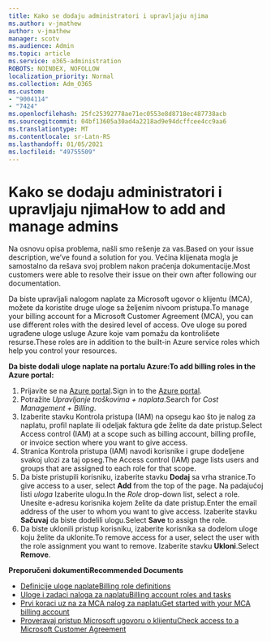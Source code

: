 ```yaml
---
title: Kako se dodaju administratori i upravljaju njima
ms.author: v-jmathew
author: v-jmathew
manager: scotv
ms.audience: Admin
ms.topic: article
ms.service: o365-administration
ROBOTS: NOINDEX, NOFOLLOW
localization_priority: Normal
ms.collection: Adm_O365
ms.custom:
- "9004114"
- "7424"
ms.openlocfilehash: 25fc25392778ae71ec0553e8d8718ec487738acb
ms.sourcegitcommit: 04bf13605a30ad4a2218ad9e94dcffcee4cc9aa6
ms.translationtype: MT
ms.contentlocale: sr-Latn-RS
ms.lasthandoff: 01/05/2021
ms.locfileid: "49755509"
---
```

# <a name="how-to-add-and-manage-admins"></a><span data-ttu-id="8d078-102">Kako se dodaju administratori i upravljaju njima</span><span class="sxs-lookup"><span data-stu-id="8d078-102">How to add and manage admins</span></span>

<span data-ttu-id="8d078-103">Na osnovu opisa problema, našli smo rešenje za vas.</span><span class="sxs-lookup"><span data-stu-id="8d078-103">Based on your issue description, we’ve found a solution for you.</span></span> <span data-ttu-id="8d078-104">Većina klijenata mogla je samostalno da rešava svoj problem nakon praćenja dokumentacije.</span><span class="sxs-lookup"><span data-stu-id="8d078-104">Most customers were able to resolve their issue on their own after following our documentation.</span></span>

<span data-ttu-id="8d078-105">Da biste upravljali nalogom naplate za Microsoft ugovor o klijentu (MCA), možete da koristite druge uloge sa željenim nivoom pristupa.</span><span class="sxs-lookup"><span data-stu-id="8d078-105">To manage your billing account for a Microsoft Customer Agreement (MCA), you can use different roles with the desired level of access.</span></span> <span data-ttu-id="8d078-106">Ove uloge su pored ugrađene uloge usluge Azure koje vam pomažu da kontrolišete resurse.</span><span class="sxs-lookup"><span data-stu-id="8d078-106">These roles are in addition to the built-in Azure service roles which help you control your resources.</span></span>

<span data-ttu-id="8d078-107">**Da biste dodali uloge naplate na portalu Azure:**</span><span class="sxs-lookup"><span data-stu-id="8d078-107">**To add billing roles in the Azure portal:**</span></span>

1. <span data-ttu-id="8d078-108">Prijavite se na [Azure portal](https://portal.azure.com/).</span><span class="sxs-lookup"><span data-stu-id="8d078-108">Sign in to the [Azure portal](https://portal.azure.com/).</span></span>
2. <span data-ttu-id="8d078-109">Potražite *Upravljanje troškovima + naplata*.</span><span class="sxs-lookup"><span data-stu-id="8d078-109">Search for *Cost Management + Billing*.</span></span>
3. <span data-ttu-id="8d078-110">Izaberite stavku Kontrola pristupa (IAM) na opsegu kao što je nalog za naplatu, profil naplate ili odeljak faktura gde želite da date pristup.</span><span class="sxs-lookup"><span data-stu-id="8d078-110">Select Access control (IAM) at a scope such as billing account, billing profile, or invoice section where you want to give access.</span></span>
4. <span data-ttu-id="8d078-111">Stranica Kontrola pristupa (IAM) navodi korisnike i grupe dodeljene svakoj ulozi za taj opseg.</span><span class="sxs-lookup"><span data-stu-id="8d078-111">The Access control (IAM) page lists users and groups that are assigned to each role for that scope.</span></span>
5. <span data-ttu-id="8d078-112">Da biste pristupili korisniku, izaberite stavku **Dodaj** sa vrha stranice.</span><span class="sxs-lookup"><span data-stu-id="8d078-112">To give access to a user, select **Add** from the top of the page.</span></span> <span data-ttu-id="8d078-113">Na padajućoj listi *uloga* Izaberite ulogu.</span><span class="sxs-lookup"><span data-stu-id="8d078-113">In the *Role* drop-down list, select a role.</span></span> <span data-ttu-id="8d078-114">Unesite e-adresu korisnika kojem želite da date pristup.</span><span class="sxs-lookup"><span data-stu-id="8d078-114">Enter the email address of the user to whom you want to give access.</span></span> <span data-ttu-id="8d078-115">Izaberite stavku **Sačuvaj** da biste dodelili ulogu.</span><span class="sxs-lookup"><span data-stu-id="8d078-115">Select **Save** to assign the role.</span></span>
6. <span data-ttu-id="8d078-116">Da biste uklonili pristup korisniku, izaberite korisnika sa dodelom uloge koju želite da uklonite.</span><span class="sxs-lookup"><span data-stu-id="8d078-116">To remove access for a user, select the user with the role assignment you want to remove.</span></span> <span data-ttu-id="8d078-117">Izaberite stavku **Ukloni**.</span><span class="sxs-lookup"><span data-stu-id="8d078-117">Select **Remove**.</span></span>

<span data-ttu-id="8d078-118">**Preporučeni dokumenti**</span><span class="sxs-lookup"><span data-stu-id="8d078-118">**Recommended Documents**</span></span>

- [<span data-ttu-id="8d078-119">Definicije uloge naplate</span><span class="sxs-lookup"><span data-stu-id="8d078-119">Billing role definitions</span></span>](https://docs.microsoft.com/azure/cost-management-billing/manage/understand-mca-roles)
- [<span data-ttu-id="8d078-120">Uloge i zadaci naloga za naplatu</span><span class="sxs-lookup"><span data-stu-id="8d078-120">Billing account roles and tasks</span></span>](https://docs.microsoft.com/azure/cost-management-billing/manage/understand-mca-roles#billing-account-roles-and-tasks)
- [<span data-ttu-id="8d078-121">Prvi koraci uz na za MCA nalog za naplatu</span><span class="sxs-lookup"><span data-stu-id="8d078-121">Get started with your MCA billing account</span></span>](https://docs.microsoft.com/azure/cost-management-billing/understand/mca-overview)
- [<span data-ttu-id="8d078-122">Proveravaj pristup Microsoft ugovoru o klijentu</span><span class="sxs-lookup"><span data-stu-id="8d078-122">Check access to a Microsoft Customer Agreement</span></span>](https://docs.microsoft.com/azure/cost-management-billing/manage/change-credit-card?WT.mc_id=Portal-Microsoft_Azure_Support%22%20%5Cl%20%22manage-credit-cards-for-a-microsoft-customer-agreement%22%20%5Ct%20%22_blank#check-the-type-of-your-account)
